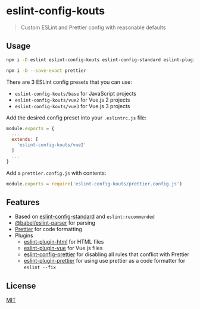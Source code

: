 # eslint-config-kouts

> Custom ESLint and Prettier config with reasonable defaults

## Usage

```bash
npm i -D eslint eslint-config-kouts eslint-config-standard eslint-plugin-html eslint-plugin-import eslint-plugin-node eslint-plugin-promise@^4.3.1 eslint-plugin-vue eslint-plugin-prettier eslint-config-prettier @babel/core @babel/eslint-parser
```

```bash
npm i -D --save-exact prettier
```

There are 3 ESLint config presets that you can use:
- `eslint-config-kouts/base` for JavaScript projects
- `eslint-config-kouts/vue2` for Vue.js 2 projects
- `eslint-config-kouts/vue3` for Vue.js 3 projects

Add the desired config preset into your `.eslintrc.js` file:

```javascript
module.exports = {
  ...
  extends: [
    'eslint-config-kouts/vue2'
  ]
  ...
}
```

Add a `prettier.config.js` with contents:

```javascript
module.exports = require('eslint-config-kouts/prettier.config.js')
```

## Features

- Based on [eslint-config-standard](https://github.com/standard/eslint-config-standard) and `eslint:recommended`
- [@babel/eslint-parser](https://www.npmjs.com/package/@babel/eslint-parser) for parsing
- [Prettier](https://prettier.io) for code formatting
- Plugins
  - [eslint-plugin-html](https://github.com/BenoitZugmeyer/eslint-plugin-html) for HTML files
  - [eslint-plugin-vue](https://github.com/vuejs/eslint-plugin-vue/) for Vue.js files
  - [eslint-config-prettier](https://github.com/prettier/eslint-config-prettier) for disabling all rules that conflict with Prettier
  - [eslint-plugin-prettier](https://github.com/prettier/eslint-plugin-prettier) for using use prettier as a code formatter for `eslint --fix`
 
## License

[MIT](http://opensource.org/licenses/MIT)

